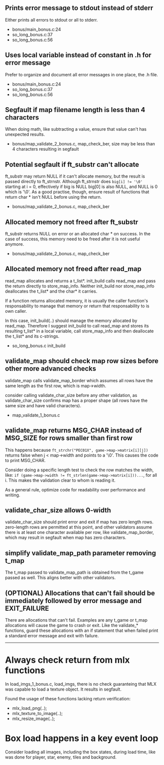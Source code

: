 ## Prints error message to stdout instead of stderr

Either prints all errors to stdout or all to stderr.

- bonus/main_bonus.c:24
- so_long_bonus.c:37
- so_long_bonus.c:56

## Uses local variable instead of constant in .h for error message

Prefer to organize and document all error messages in one place, the .h file.

- bonus/main_bonus.c:24
- so_long_bonus.c:37
- so_long_bonus.c:56

## Segfault if map filename length is less than 4 characters

When doing math, like subtracting a value, ensure that value can't has unexpected results.

- bonus/map_validate_2_bonus.c, map_check_ber, size may be less than 4 characters resulting in segfault

## Potential segfault if ft_substr can't allocate

ft_substr may return NULL if it can't allocate memory, but the result is passed directly to
ft_strnstr. Although ft_strnstr does `big[i] != '\0'` starting at i = 0, effectively if big is NULL
big[0] is also NULL, and NULL is 0 which is '\0'. As a good practise, though, ensure result of functions
that return char * isn't NULL before using the return.

- bonus/map_validate_2_bonus.c, map_check_ber

## Allocated memory not freed after ft_substr

ft_substr returns NULL on error or an allocated char * on success. In the case of success, this memory
need to be freed after it is not useful anymore. 

- bonus/map_validate_2_bonus.c, map_check_ber

## Allocated memory not freed after read_map

read_map allocates and returns a t_list*. init_build calls read_map and pass the return
directly to store_map_info. Neither init_build nor store_map_info deallocates the t_list*
and the char* it carries.

If a function returns allocated memory, it is usually the caller function's responsability to
manage that memory or return that responsability to is own caller.

In this case, init_build(..) should manage the memory allocated by read_map. Therefore I suggest
init_build to call read_map and stores its resulting t_list* in a local variable, call 
store_map_info and then deallocate the t_list* and its c-strings.

- so_long_bonus.c init_build

## validate_map should check map row sizes before other more advanced checks

validate_map calls validate_map_border which assumes all rows have the same length as the first
row, which is map->width.

consider calling validate_char_size before any other validation, as validate_char_size confirms
map has a proper shape (all rows have the same size and have valid characters).

- map_validate_1_bonus.c

## validate_map returns MSG_CHAR instead of MSG_SIZE for rows smaller than first row

This happens because `ft_strchr("PEC01X", game->map->matrix[i][j])` returns false when 
j < map->width and points to a '\0'. This causes the code to print MSG_CHAR.

Consider doing a specific length test to check the row matches the width, like:
`if (game->map->width != ft_strlen(game->map->matrix[i]))...`, for all i. This makes the 
validation clear to whom is reading it. 

As a general rule, optimize code for readability over performance and writing.

## validate_char_size allows 0-width

validate_char_size should print error and exit if map has zero length rows.
zero-length rows are permitted at this point, and other validators assume there is at least
one character available per row, like validate_map_border, which may result in segfault when
map has zero characters.

## simplify validate_map_path parameter removing t_map

The t_map passed to validate_map_path is obtained from the t_game passed as well.
This aligns better with other validators.

## (OPTIONAL) Allocations that can't fail should be immediately followed by error message and EXIT_FAILURE

There are allocations that can't fail. Examples are any t_game or t_map allocations will 
cause the game to crash or exit. Like the validate_* functions, guard these allocations with an
if statement that when failed print a standard error message and exit with failure.

__________________________________________________________________

# Always check return from mlx functions

In load_imgs_1_bonus.c, load_imgs, there is no check guaranteing that MLX was capable to load
a texture object. It results in segfault.

Found the usage of these functions lacking return verification:

- mlx_load_png(..);
- mlx_texture_to_image(..);
- mlx_resize_image(..);

# Box load happens in a key event loop

Consider loading all images, including the box states, during load time, like was done for player, star, enemy, tiles and background.